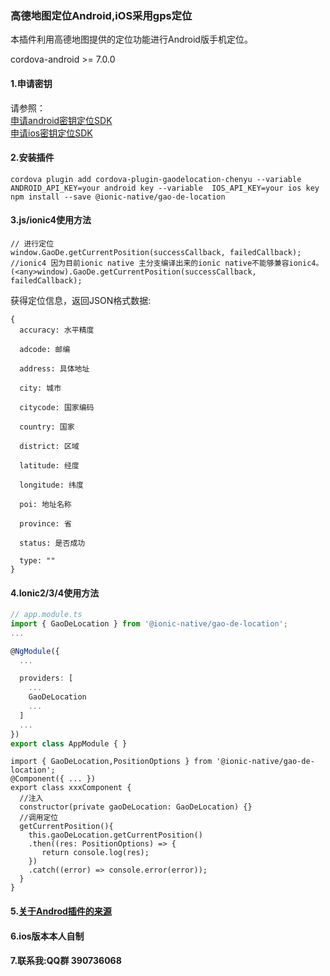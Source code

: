 ### 高德地图定位Android,iOS采用gps定位
本插件利用高德地图提供的定位功能进行Android版手机定位。

cordova-android >= 7.0.0

#### 1.申请密钥
请参照：
<br>
[申请android密钥定位SDK](http://lbs.amap.com/api/android-location-sdk/guide/create-project/get-key/)
<br>
[申请ios密钥定位SDK](https://lbs.amap.com/api/ios-location-sdk/guide/create-project/get-key)
#### 2.安装插件

```
cordova plugin add cordova-plugin-gaodelocation-chenyu --variable  ANDROID_API_KEY=your android key --variable  IOS_API_KEY=your ios key
npm install --save @ionic-native/gao-de-location
```

#### 3.js/ionic4使用方法

```
// 进行定位
window.GaoDe.getCurrentPosition(successCallback, failedCallback);
//ionic4 因为目前ionic native 主分支编译出来的ionic native不能够兼容ionic4。
(<any>window).GaoDe.getCurrentPosition(successCallback, failedCallback);
```

获得定位信息，返回JSON格式数据:

```
{
  accuracy: 水平精度

  adcode: 邮编

  address: 具体地址

  city: 城市

  citycode: 国家编码

  country: 国家

  district: 区域

  latitude: 经度

  longitude: 纬度

  poi: 地址名称

  province: 省

  status: 是否成功

  type: ""
}
```

#### 4.Ionic2/3/4使用方法
```typescript
// app.module.ts
import { GaoDeLocation } from '@ionic-native/gao-de-location';
...

@NgModule({
  ...

  providers: [
    ...
    GaoDeLocation
    ...
  ]
  ...
})
export class AppModule { }
```
```
import { GaoDeLocation,PositionOptions } from '@ionic-native/gao-de-location';
@Component({ ... })
export class xxxComponent {
  //注入
  constructor(private gaoDeLocation: GaoDeLocation) {}
  //调用定位
  getCurrentPosition(){
    this.gaoDeLocation.getCurrentPosition()
    .then((res: PositionOptions) => {
       return console.log(res);
    })
    .catch((error) => console.error(error));
  }
}
```
#### 5.[关于Androd插件的来源](https://blog.csdn.net/u010730897/article/details/54969638)
#### 6.ios版本本人自制
#### 7.联系我:QQ群 390736068